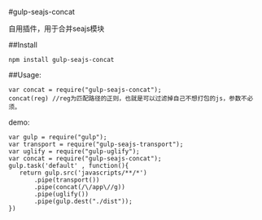#gulp-seajs-concat

自用插件，用于合并seajs模块

##Install 

    npm install gulp-seajs-concat

##Usage:

    var concat = require("gulp-seajs-concat");
    concat(reg) //reg为匹配路径的正则，也就是可以过滤掉自己不想打包的js，参数不必须。
         
demo:
         
    var gulp = require("gulp");
    var transport = require("gulp-seajs-transport");
    var uglify = require("gulp-uglify");
    var concat = require("gulp-seajs-concat");
    gulp.task('default' , function(){
       return gulp.src('javascripts/**/*')
           .pipe(transport())
           .pipe(concat(/\/app\//g))
           .pipe(uglify())
           .pipe(gulp.dest("./dist"));
    })
